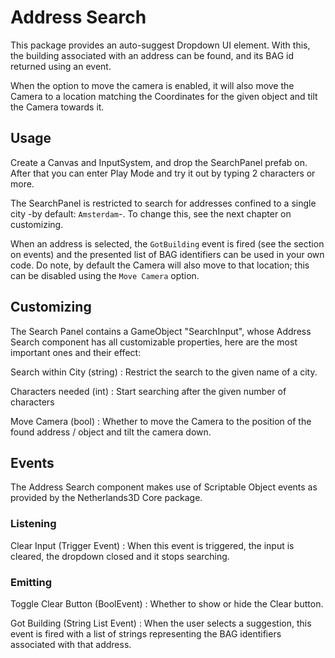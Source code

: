 ﻿Address Search
==============

This package provides an auto-suggest Dropdown UI element. With this, the building associated with an address 
can be found, and its BAG id returned using an event.

When the option to move the camera is enabled, it will also move the Camera to a location matching the Coordinates 
for the given object and tilt the Camera towards it.

Usage
-----

Create a Canvas and InputSystem, and drop the SearchPanel prefab on. After that you can enter Play Mode and try it out 
by typing 2 characters or more.

The SearchPanel is restricted to search for addresses confined to a single city -by default: `Amsterdam`-. To change 
this, see the next chapter on customizing.

When an address is selected, the `GotBuilding` event is fired (see the section on events) and the presented list of BAG 
identifiers can be used in your own code. Do note, by default the Camera will also move to that location; this can be 
disabled using the `Move Camera` option.

Customizing
-----------

The Search Panel contains a GameObject "SearchInput", whose Address Search component has all customizable properties, here are the most important ones and their effect:

Search within City (string)
: Restrict the search to the given name of a city.

Characters needed (int)
: Start searching after the given number of characters

Move Camera (bool)
: Whether to move the Camera to the position of the found address / object and tilt the camera down.

Events
------

The Address Search component makes use of Scriptable Object events as provided by the Netherlands3D Core package.

### Listening

Clear Input (Trigger Event)
: When this event is triggered, the input is cleared, the dropdown closed and it stops searching.

### Emitting

Toggle Clear Button (BoolEvent)
: Whether to show or hide the Clear button.

Got Building (String List Event)
: When the user selects a suggestion, this event is fired with a list of strings representing the BAG identifiers 
associated with that address.
